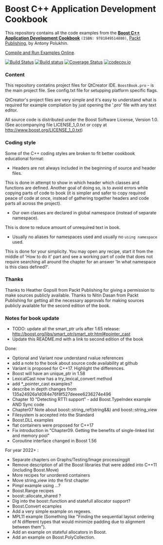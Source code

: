 Boost C++ Application Development Cookbook
===================================
This repository contains all the code examples from the **[Boost C++ Application Development Cookbook](http://www.packtpub.com/boost-cplusplus-application-development-cookbook/book)** `(ISBN: 9781849514880)`, [Packt Publishing](http://www.packtpub.com), by Antony Polukhin.

[Compile and Run Examples Online](http://apolukhin.github.io/Boost-Cookbook/).

[![Build Status](https://travis-ci.org/apolukhin/Boost-Cookbook.svg?branch=second_edition)](https://travis-ci.org/apolukhin/Boost-Cookbook) [![Build status](https://ci.appveyor.com/api/projects/status/github/apolukhin/boost-cookbook?branch=second_edition&svg=true)](https://ci.appveyor.com/project/apolukhin/boost-cookbook/branch/second_edition) [![Coverage Status](https://coveralls.io/repos/github/apolukhin/Boost-Cookbook/badge.svg?branch=second_edition)](https://coveralls.io/github/apolukhin/Boost-Cookbook?branch=second_edition) [![codecov.io](https://codecov.io/github/apolukhin/Boost-Cookbook/coverage.svg?branch=second_edition)](https://codecov.io/github/apolukhin/Boost-Cookbook?branch=second_edition)

### Content
This repository contatins project files for QtCreator IDE. `BoostBook.pro` - is the main project file.
See config.txt file for setupping platform specific flags.

QtCreator's project files are very simple and it's easy to understand what is required for example
compilation by just opening the '.pro' file with any text editor.

All source code is distributed under the Boost Software License, Version 1.0.
(See accompanying file LICENSE_1_0.txt or copy at http://www.boost.org/LICENSE_1_0.txt)


### Coding style
Some of the C++ coding styles are broken to fit better cookbook educational format:

* Headers are not always included in the beginning of source and header files.

This is done in attempt to show in which header which classes and functions
are defined. Another goal of doing so, is to avoid errors while copying parts
of code to book (it is simpler and safer to copy required peace of code at
once, instead of gathering together headers and code parts all across the project).

* Our own classes are declared in global namespace (instead of separate namespace).

This is done to reduce amount of unrequired text in book.

* Usually no aliases for namespaces used and usually no `using namespace` used.

This is done for your simplicity. You may open any recipe, start it from the
middle of 'How to do it' part and see a working part of code that does not
require searching all around the chapter for an answer 'In what namespace is
this class defined?'.



### Thanks
Thanks to Heather Gopsill from Packt Publishing for giving a permission to make sources publicly available.
Thanks to Nitin Dasan from Packt Publishing for getting all the necessary approvals for making sources publicly available for the second edition of the book.

### Notes for book update
* TODO: update all the smart_ptr urls after 1.65 release: http://boost.org/libs/smart_ptr/smart_ptr.html#pointer_cast
* Update this README.md with a link to second edition of the book

Done:
* Optional and Variant now understand rvalue references
* add a note to the book about source code availability at github
* Variant is proposed for C++17. Highlight the differences.
* Boost will have an unique_ptr in 1.58
* LexicalCast now has a try_lexical_convert method
* add *_pointer_cast examples?
* describe in depth changes from 135a24926a1d084e76f8f527deeee6236274e496
* Chapter 10 "Detecting RTTI support" - add Boost.TypeIndex example AND Sync code
* Chapter07 Note about boost::string_ref(string&&) and boost::string_view
* Filesystem is accepted into the Standard
* Boost.DLL examples
* flat containers were proposed for C++17
* Fix introduction in "Chapter09. Getting the benefits of single-linked list and memory pool"
* Coroutine interface changed in Boost 1.56

For year 2022+ :
* Separate chapters on Graphs/Testing/Image processinggit
* Remove description of all the Boost libraries that were added into C++11 (including Boost.Move)
* More recipes for unordered containers
* Move string_view into the first chapter
* Pimpl example using ...?
* Boost.Range recipes
* boost::allocate_shared ?
* Dig into the boost::function and statefull allocator support?
* Boost.Convert ecamples
* Add a very simple example on regexes.
* MPL11 example (Something like "Finding the sequential layout ordering of N different types that would minimize padding due to
alignment between them").
* Add an example on stateful allocators in Boost.
* Add an example on Boost.PolyCollection.




